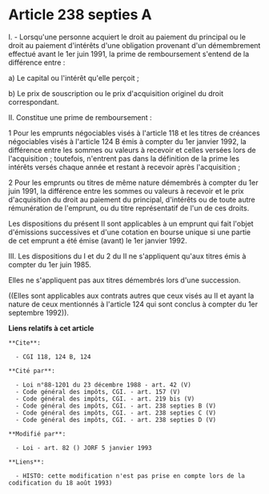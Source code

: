 # Article 238 septies A

I. - Lorsqu'une personne acquiert le droit au paiement du principal ou le droit au paiement d'intérêts d'une obligation
provenant d'un démembrement effectué avant le 1er juin 1991, la prime de remboursement s'entend de la différence entre :

a) Le capital ou l'intérêt qu'elle perçoit ;

b) Le prix de souscription ou le prix d'acquisition originel du droit correspondant.

II. Constitue une prime de remboursement :

1 Pour les emprunts négociables visés à l'article 118 et les titres de créances négociables visés à l'article 124 B émis à
compter du 1er janvier 1992, la différence entre les sommes ou valeurs à recevoir et celles versées lors de l'acquisition ;
toutefois, n'entrent pas dans la définition de la prime les intérêts versés chaque année et restant à recevoir après
l'acquisition ;

2 Pour les emprunts ou titres de même nature démembrés à compter du 1er juin 1991, la différence entre les sommes ou valeurs
à recevoir et le prix d'acquisition du droit au paiement du principal, d'intérêts ou de toute autre rémunération de
l'emprunt, ou du titre représentatif de l'un de ces droits.

Les dispositions du présent II sont applicables à un emprunt qui fait l'objet d'émissions successives et d'une cotation en
bourse unique si une partie de cet emprunt a été émise (avant) le 1er janvier 1992.

III. Les dispositions du I et du 2 du II ne s'appliquent qu'aux titres émis à compter du 1er juin 1985.

Elles ne s'appliquent pas aux titres démembrés lors d'une succession.

((Elles sont applicables aux contrats autres que ceux visés au II et ayant la nature de ceux mentionnés à l'article 124 qui
sont conclus à compter du 1er septembre 1992)).

**Liens relatifs à cet article**

	**Cite**:

	  - CGI 118, 124 B, 124

	**Cité par**:

	  - Loi n°88-1201 du 23 décembre 1988 - art. 42 (V)
	  - Code général des impôts, CGI. - art. 157 (V)
	  - Code général des impôts, CGI. - art. 219 bis (V)
	  - Code général des impôts, CGI. - art. 238 septies B (V)
	  - Code général des impôts, CGI. - art. 238 septies C (V)
	  - Code général des impôts, CGI. - art. 238 septies D (V)

	**Modifié par**:

	  - Loi - art. 82 () JORF 5 janvier 1993

	**Liens**:

	  - HISTO: cette modification n'est pas prise en compte lors de la codification du 18 août 1993)
